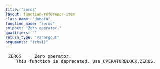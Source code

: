```yaml
---
title: "zeros"
layout: function-reference-item
class_name: "domain"
function_name: "zeros"
snippet: "Zero operator."
qualifiers: ""
return_type: "varargout"
arguments: "(rhs1)"
---
```


<pre class="help-text"> ZEROS     Zero operator.
    This function is deprecated. Use OPERATORBLOCK.ZEROS.
</pre>